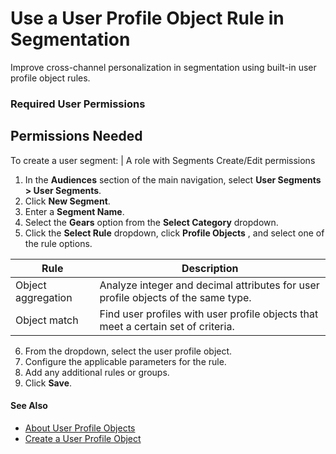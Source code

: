 

# Use a User Profile Object Rule in Segmentation

Improve cross-channel personalization in segmentation using built-in user
profile object rules.

### Required User Permissions

Permissions Needed  
---  
To create a user segment: | A role with Segments Create/Edit permissions  
  
  1. In the **Audiences** section of the main navigation, select **User Segments > User Segments**.
  2. Click **New Segment**.
  3. Enter a **Segment Name**.
  4. Select the **Gears** option from the **Select Category** dropdown.
  5. Click the **Select Rule** dropdown, click **Profile Objects** , and select one of the rule options.

Rule | Description  
---|---  
Object aggregation | Analyze integer and decimal attributes for user profile objects of the same type.  
Object match | Find user profiles with user profile objects that meet a certain set of criteria.  
  
  6. From the dropdown, select the user profile object.
  7. Configure the applicable parameters for the rule.
  8. Add any additional rules or groups.
  9. Click **Save**.

#### See Also

  * [About User Profile Objects](https://help.salesforce.com/s/articleView?id=sf.mc_pers_user_profile_object_about.htm&language=en_US&type=5 "Learn more about user profile objects.")
  * [Create a User Profile Object](https://help.salesforce.com/s/articleView?id=sf.mc_pers_user_profile_object_create.htm&language=en_US&type=5 "Create user profile objects and their relationships to better define your Personalization users. Once created, you can use these objects in segmentation and campaign targeting to improve cross-channel personalization. You update, add, and remove user profile object data profile with the User Profile Object ETL.")

